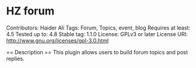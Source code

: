 # HZ forum

Contributors: Haider Ali
Tags: Forum, Topics, event, blog
Requires at least: 4.5
Tested up to: 4.8
Stable tag: 1.1.0
License: GPLv3 or later
License URI: http://www.gnu.org/licenses/gpl-3.0.html

== Description ==
This plugin allows users to build forum topics and post replies. 

